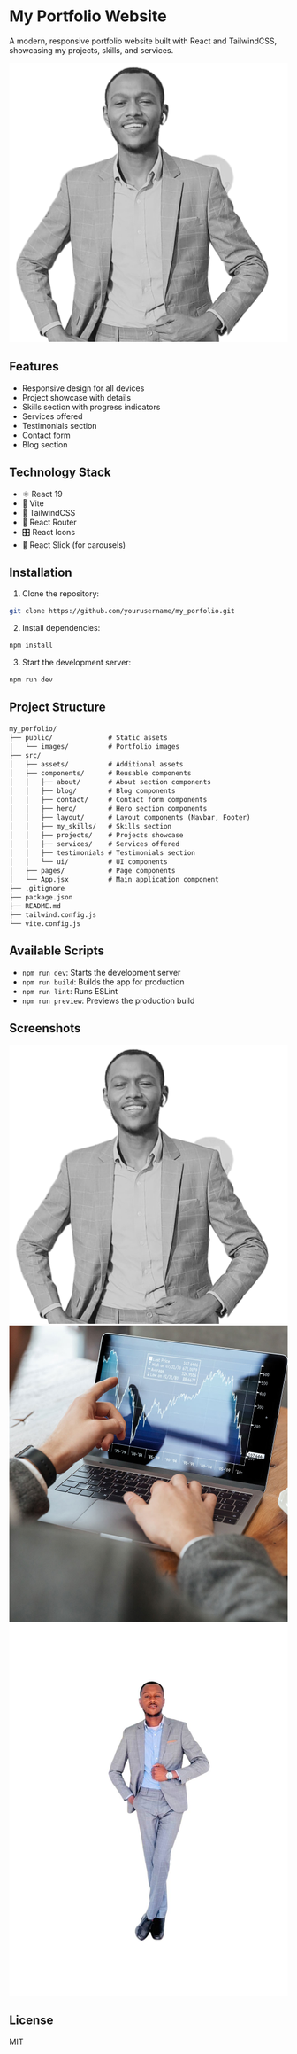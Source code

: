 # My Portfolio Website

A modern, responsive portfolio website built with React and TailwindCSS, showcasing my projects, skills, and services.

![Portfolio Preview](/public/images/bg_13-9.png)

## Features

- Responsive design for all devices
- Project showcase with details
- Skills section with progress indicators
- Services offered
- Testimonials section
- Contact form
- Blog section

## Technology Stack

- ⚛️ React 19
- 🚀 Vite
- 🎨 TailwindCSS
- 🔄 React Router
- 🎛️ React Icons
- 🎠 React Slick (for carousels)

## Installation

1. Clone the repository:
```bash
git clone https://github.com/yourusername/my_porfolio.git
```

2. Install dependencies:
```bash
npm install
```

3. Start the development server:
```bash
npm run dev
```

## Project Structure

```
my_porfolio/
├── public/              # Static assets
│   └── images/          # Portfolio images
├── src/
│   ├── assets/          # Additional assets
│   ├── components/      # Reusable components
│   │   ├── about/       # About section components
│   │   ├── blog/        # Blog components
│   │   ├── contact/     # Contact form components
│   │   ├── hero/        # Hero section components
│   │   ├── layout/      # Layout components (Navbar, Footer)
│   │   ├── my_skills/   # Skills section
│   │   ├── projects/    # Projects showcase
│   │   ├── services/    # Services offered
│   │   ├── testimonials # Testimonials section
│   │   └── ui/          # UI components
│   ├── pages/           # Page components
│   └── App.jsx          # Main application component
├── .gitignore
├── package.json
├── README.md
├── tailwind.config.js
└── vite.config.js
```

## Available Scripts

- `npm run dev`: Starts the development server
- `npm run build`: Builds the app for production
- `npm run lint`: Runs ESLint
- `npm run preview`: Previews the production build

## Screenshots

![Home Page](/public/images/bg_13-9.png)
![Projects Section](/public/images/work-1.jpg)
![Skills Section](/public/images/bg_13.jpg)

## License

MIT
